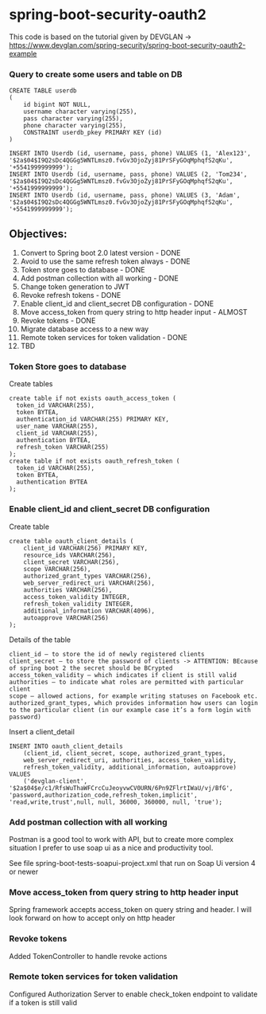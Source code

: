 # spring-boot-security-oauth2
This code is based on the tutorial given by DEVGLAN -> https://www.devglan.com/spring-security/spring-boot-security-oauth2-example

### Query to create some users and table on DB
```
CREATE TABLE userdb
(
    id bigint NOT NULL,
    username character varying(255),
    pass character varying(255),
	phone character varying(255),
    CONSTRAINT userdb_pkey PRIMARY KEY (id)
)
```
```
INSERT INTO Userdb (id, username, pass, phone) VALUES (1, 'Alex123', '$2a$04$I9Q2sDc4QGGg5WNTLmsz0.fvGv3OjoZyj81PrSFyGOqMphqfS2qKu', '+5541999999999');
INSERT INTO Userdb (id, username, pass, phone) VALUES (2, 'Tom234', '$2a$04$I9Q2sDc4QGGg5WNTLmsz0.fvGv3OjoZyj81PrSFyGOqMphqfS2qKu', '+5541999999999');
INSERT INTO Userdb (id, username, pass, phone) VALUES (3, 'Adam', '$2a$04$I9Q2sDc4QGGg5WNTLmsz0.fvGv3OjoZyj81PrSFyGOqMphqfS2qKu', '+5541999999999');
```
## Objectives:
1. Convert to Spring boot 2.0 latest version - DONE
2. Avoid to use the same refresh token always - DONE
3. Token store goes to database - DONE
4. Add postman collection with all working - DONE
5. Change token generation to JWT
6. Revoke refresh tokens - DONE
7. Enable client_id and client_secret DB configuration - DONE
8. Move access_token from query string to http header input - ALMOST
9. Revoke tokens - DONE
10. Migrate database access to a new way
11. Remote token services for token validation - DONE
12. TBD

### Token Store goes to database
Create tables
```
create table if not exists oauth_access_token (
  token_id VARCHAR(255),
  token BYTEA,
  authentication_id VARCHAR(255) PRIMARY KEY,
  user_name VARCHAR(255),
  client_id VARCHAR(255),
  authentication BYTEA,
  refresh_token VARCHAR(255)
);
create table if not exists oauth_refresh_token (
  token_id VARCHAR(255),
  token BYTEA,
  authentication BYTEA
);
```
### Enable client_id and client_secret DB configuration
Create table
```
create table oauth_client_details (
    client_id VARCHAR(256) PRIMARY KEY,
    resource_ids VARCHAR(256),
    client_secret VARCHAR(256),
    scope VARCHAR(256),
    authorized_grant_types VARCHAR(256),
    web_server_redirect_uri VARCHAR(256),
    authorities VARCHAR(256),
    access_token_validity INTEGER,
    refresh_token_validity INTEGER,
    additional_information VARCHAR(4096),
    autoapprove VARCHAR(256)
);
```
Details of the table
```
client_id – to store the id of newly registered clients
client_secret – to store the password of clients -> ATTENTION: BEcause of spring boot 2 the secret should be BCrypted
access_token_validity – which indicates if client is still valid
authorities – to indicate what roles are permitted with particular client
scope – allowed actions, for example writing statuses on Facebook etc.
authorized_grant_types, which provides information how users can login to the particular client (in our example case it’s a form login with password)
```
Insert a client_detail
```
INSERT INTO oauth_client_details
    (client_id, client_secret, scope, authorized_grant_types,
    web_server_redirect_uri, authorities, access_token_validity,
    refresh_token_validity, additional_information, autoapprove)
VALUES
    ('devglan-client', '$2a$04$e/c1/RfsWuThaWFCrcCuJeoyvwCV0URN/6Pn9ZFlrtIWaU/vj/BfG', 'password,authorization_code,refresh_token,implicit', 'read,write,trust',null, null, 36000, 360000, null, 'true');
```

### Add postman collection with all working
Postman is a good tool to work with API, but to create more complex situation I prefer to use soap ui as a nice and productivity tool.

See file spring-boot-tests-soapui-project.xml that run on Soap Ui version 4 or newer

### Move access_token from query string to http header input
Spring framework accepts access_token on query string and header.
I will look forward on how to accept only on http header

### Revoke tokens 
Added TokenController to handle revoke actions

### Remote token services for token validation
Configured Authorization Server to enable check_token endpoint to validate if a token is still valid